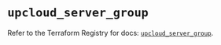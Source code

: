 # `upcloud_server_group`

Refer to the Terraform Registry for docs: [`upcloud_server_group`](https://registry.terraform.io/providers/upcloudltd/upcloud/3.3.0/docs/resources/server_group).
